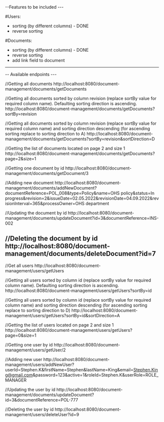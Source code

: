 --Features to be included ---

#Users:
- sorting (by different columns) - DONE
- reverse sorting

#Documents:
- sorting (by different columns) - DONE
- reverse sorting
- add link field to document

---------------------------------------------------------------------------------------------------------------------

-- Available endpoints ---

//Getting all documents
http://localhost:8080/document-management/documents/getDocuments

//Getting all documents sorted by column revision (replace sortBy value for required column name). Defaulting sorting direction is ascending.
http://localhost:8080/document-management/documents/getDocuments?sortBy=revision

//Getting all documents sorted by column revision (replace sortBy value for required column name) and sorting direction 
descending (for ascending sorting replace to sorting direction to A)
http://localhost:8080/document-management/documents/getDocuments?sortBy=revision&sortDirection=D

//Getting the list of documents located on page 2 and size 1
http://localhost:8080/document-management/documents/getDocuments?page=2&size=1

//Getting one document by id
http://localhost:8080/document-management/documents/getDocument/3

//Adding new document
http://localhost:8080/document-management/documents/addNewDocument?documentReference=POL_008&type=Policy&name=OHS policy&status=In progress&revision=2&issueDate=02.05.2022&revisionDate=04.09.2022&revisionInterval=365&processOwner=OHS department

//Updating the document by id
http://localhost:8080/document-management/documents/updateDocument?id=3&documentReference=INS-002

//Deleting the document by id
http://localhost:8080/document-management/documents/deleteDocument?id=7
---------------------------------------------------------------------------------------------------------------------

//Get all users
http://localhost:8080/document-management/users/getUsers

//Getting all users sorted by column id (replace sortBy value for required column name). Defaulting sorting direction is ascending.
http://localhost:8080/document-management/users/getUsers?sortBy=id

//Getting all users sorted by column id (replace sortBy value for required column name) and sorting direction
descending (for ascending sorting replace to sorting direction to D)
http://localhost:8080/document-management/users/getUsers?sortBy=id&sortDirection=A

//Getting the list of users located on page 2 and size 1
http://localhost:8080/document-management/users/getUsers?page=0&size=1

//Getting one user by id 
http://localhost:8080/document-management/users/getUser/2

//Adding new user
http://localhost:8080/document-management/users/addNewUser?userId=Stephen.K&firstName=Stephen&lastName=King&email=Stephen.King@gmail.cpm&password=123&active=1&roleId=Stephen.K&userRole=ROLE_MANAGER

//Updating the user by id
http://localhost:8080/document-management/documents/updateDocument?id=3&documentReference=POL-777

//Deleting the user by id
http://localhost:8080/document-management/users/deleteUser?id=9
